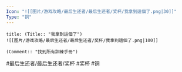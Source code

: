 ```yaml
---
Icon: "![[图片/游戏攻略/最后生还者/最后生还者/奖杯/我拿到這個了.png|30]]"
Type: "铜"
---
```

```ad-common-bronze-trophy
title: (Title:: "我拿到這個了")
![[图片/游戏攻略/最后生还者/最后生还者/奖杯/我拿到這個了.png|100]]

(Comment:: "找到所有訓練手冊")
```

#最后生还者/最后生还者/奖杯 #奖杯 #铜
